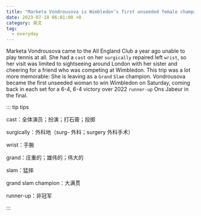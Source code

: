 ```yaml
---
title: "Marketa Vondrousova is Wimbledon’s first unseeded female champion"
date: 2023-07-18 06:01:00 +8
category: 英文
tag:
  - everyday
---
```


Marketa Vondrousova came to the All England Club a year ago unable to play tennis at all. She had a `cast` on her `surgically` repaired left `wrist`, so her visit was limited to sightseeing around London with her sister and cheering for a friend who was competing at Wimbledon. This trip was a lot more memorable: She is leaving as a `Grand` `Slam` champion. Vondrousova became the first unseeded woman to win Wimbledon on Saturday, coming back in each set for a 6-4, 6-4 victory over 2022 `runner-up` Ons Jabeur in the final.

::: tip tips

cast：全体演员；扮演；打石膏；投掷

surgically：外科地（surg- 外科；surgery 外科手术）

wrist：手腕

grand：庄重的；雄伟的；伟大的

slam：猛摔

grand slam champion：大满贯

runner-up：非冠军

:::
